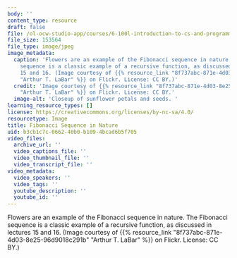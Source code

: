 ```yaml
---
body: ''
content_type: resource
draft: false
file: /ol-ocw-studio-app/courses/6-100l-introduction-to-cs-and-programming-using-python-fall-2022/mit6_100l_f22.jpeg
file_size: 153564
file_type: image/jpeg
image_metadata:
  caption: 'Flowers are an example of the Fibonacci sequence in nature. The Fibonacci
    sequence is a classic example of a recursive function, as discussed in lectures
    15 and 16. (Image courtesy of {{% resource_link "8f737abc-871e-4d03-8e25-96d9018c291b"
    "Arthur T. LaBar" %}} on Flickr. License: CC BY.)'
  credit: 'Image courtesy of {{% resource_link "8f737abc-871e-4d03-8e25-96d9018c291b"
    "Arthur T. LaBar" %}} on Flickr. License: CC BY.'
  image-alt: 'Closeup of sunflower petals and seeds. '
learning_resource_types: []
license: https://creativecommons.org/licenses/by-nc-sa/4.0/
resourcetype: Image
title: Fibonacci Sequence in Nature
uid: b3cb1c7c-0662-40b0-b109-4bcad6b5f705
video_files:
  archive_url: ''
  video_captions_file: ''
  video_thumbnail_file: ''
  video_transcript_file: ''
video_metadata:
  video_speakers: ''
  video_tags: ''
  youtube_description: ''
  youtube_id: ''
---
```

Flowers are an example of the Fibonacci sequence in nature. The Fibonacci sequence is a classic example of a recursive function, as discussed in lectures 15 and 16. (Image courtesy of {{% resource_link "8f737abc-871e-4d03-8e25-96d9018c291b" "Arthur T. LaBar" %}} on Flickr. License: CC BY.)